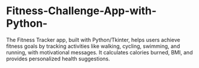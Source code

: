 # Fitness-Challenge-App-with-Python-
The Fitness Tracker app, built with Python/Tkinter, helps users achieve fitness goals by tracking activities like walking, cycling, swimming, and running, with motivational messages. It calculates calories burned, BMI, and provides personalized health suggestions. 
